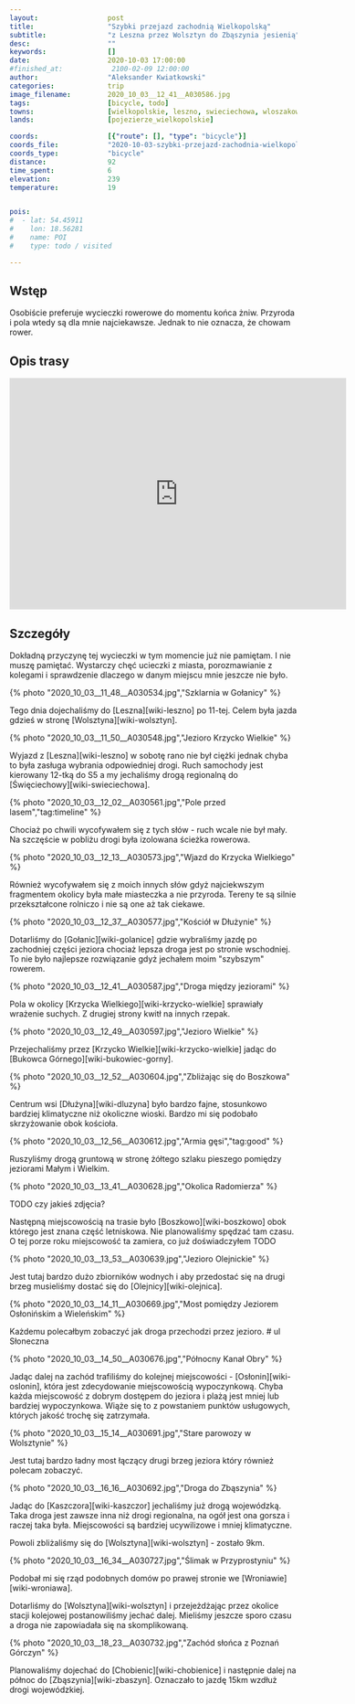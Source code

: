 ```yaml
---
layout:                 post
title:                  "Szybki przejazd zachodnią Wielkopolską"
subtitle:               "z Leszna przez Wolsztyn do Zbąszynia jesienią"
desc:                   ""
keywords:               []
date:                   2020-10-03 17:00:00
#finished_at:            2100-02-09 12:00:00
author:                 "Aleksander Kwiatkowski"
categories:             trip
image_filename:         2020_10_03__12_41__A030586.jpg
tags:                   [bicycle, todo]
towns:                  [wielkopolskie, leszno, swieciechowa, wloszakowice, przemet, wolsztyn, siedlec, zbaszyn]
lands:                  [pojezierze_wielkopolskie]

coords:                 [{"route": [], "type": "bicycle"}]
coords_file:            "2020-10-03-szybki-przejazd-zachodnia-wielkopolska.json"
coords_type:            "bicycle"
distance:               92
time_spent:             6
elevation:              239
temperature:            19


pois:
#  - lat: 54.45911
#    lon: 18.56281
#    name: POI
#    type: todo / visited

---
```



## Wstęp

Osobiście preferuje wycieczki rowerowe do momentu końca żniw. Przyroda i pola
wtedy są dla mnie najciekawsze. Jednak to nie oznacza, że chowam rower.

## Opis trasy

<iframe height='405' width='590' frameborder='0' allowtransparency='true' scrolling='no' src='https://www.strava.com/activities/4146356965/embed/80df28a1ee80673e911ac95c41eab20b382139d1'></iframe>

## Szczegóły

Dokładną przyczynę tej wycieczki w tym momencie już nie pamiętam. I
nie muszę pamiętać. Wystarczy chęć ucieczki z miasta, porozmawianie
z kolegami i sprawdzenie dlaczego w danym miejscu mnie jeszcze nie było.

{% photo "2020_10_03__11_48__A030534.jpg","Szklarnia w Gołanicy" %}

Tego dnia dojechaliśmy do [Leszna][wiki-leszno] po 11-tej. Celem była
jazda gdzieś w stronę [Wolsztyna][wiki-wolsztyn].

{% photo "2020_10_03__11_50__A030548.jpg","Jezioro Krzycko Wielkie" %}

Wyjazd z [Leszna][wiki-leszno] w sobotę rano nie był ciężki jednak
chyba to była zasługa wybrania odpowiedniej drogi. Ruch samochody
jest kierowany 12-tką do S5 a my jechaliśmy drogą regionalną do
[Święciechowy][wiki-swieciechowa].

{% photo "2020_10_03__12_02__A030561.jpg","Pole przed lasem","tag:timeline" %}

Chociaż po chwili wycofywałem się z tych słów - ruch wcale nie był
mały. Na szczęście w pobliżu drogi była izolowana ścieżka rowerowa.

{% photo "2020_10_03__12_13__A030573.jpg","Wjazd do Krzycka Wielkiego" %}

Również wycofywałem się z moich innych słów gdyż najciekwszym
fragmentem okolicy była małe miasteczka a nie przyroda. Tereny te są silnie
przekształcone rolniczo i nie są one aż tak ciekawe.

{% photo "2020_10_03__12_37__A030577.jpg","Kościół w Dłużynie" %}

Dotarliśmy do [Gołanic][wiki-golanice] gdzie wybraliśmy jazdę po zachodniej
części jeziora chociaż lepsza droga jest po stronie wschodniej. To
nie było najlepsze rozwiązanie gdyż jechałem moim "szybszym"
rowerem.

{% photo "2020_10_03__12_41__A030587.jpg","Droga między jeziorami" %}

Pola w okolicy [Krzycka Wielkiego][wiki-krzycko-wielkie] sprawiały
wrażenie suchych. Z drugiej strony kwitł na innych rzepak.

{% photo "2020_10_03__12_49__A030597.jpg","Jezioro Wielkie" %}

Przejechaliśmy przez [Krzycko Wielkie][wiki-krzycko-wielkie] jadąc
do [Bukowca Górnego][wiki-bukowiec-gorny].  

{% photo "2020_10_03__12_52__A030604.jpg","Zbliżając się do Boszkowa" %}

Centrum wsi [Dłużyna][wiki-dluzyna] było bardzo fajne, stosunkowo bardziej
klimatyczne niż okoliczne wioski. Bardzo mi się podobało skrzyżowanie obok
kościoła.

{% photo "2020_10_03__12_56__A030612.jpg","Armia gęsi","tag:good" %}

Ruszyliśmy drogą gruntową w stronę żółtego szlaku pieszego pomiędzy
jeziorami Małym i Wielkim.

{% photo "2020_10_03__13_41__A030628.jpg","Okolica Radomierza" %}

TODO czy jakieś zdjęcia?

Następną miejscowością na trasie było [Boszkowo][wiki-boszkowo] obok
którego jest znana część letniskowa. Nie planowaliśmy spędzać tam czasu.
O tej porze roku miejscowość ta zamiera, co już
doświadczyłem TODO

{% photo "2020_10_03__13_53__A030639.jpg","Jezioro Olejnickie" %}

Jest tutaj bardzo dużo zbiorników wodnych i aby przedostać się na drugi
brzeg musieliśmy dostać się do [Olejnicy][wiki-olejnica].

{% photo "2020_10_03__14_11__A030669.jpg","Most pomiędzy Jeziorem Osłonińskim a Wieleńskim" %}

Każdemu polecałbym zobaczyć jak droga przechodzi przez jezioro. # ul Słoneczna

{% photo "2020_10_03__14_50__A030676.jpg","Północny Kanał Obry" %}

Jadąc dalej na zachód trafiliśmy do kolejnej miejscowości - [Osłonin][wiki-oslonin],
która jest zdecydowanie miejscowością wypoczynkową. Chyba każda miejscowość
z dobrym dostępem do jeziora i plażą jest mniej lub bardziej wypoczynkowa.
Wiąże się to z powstaniem punktów usługowych, których jakość trochę
się zatrzymała.

{% photo "2020_10_03__15_14__A030691.jpg","Stare parowozy w Wolsztynie" %}

Jest tutaj bardzo ładny most łączący drugi brzeg jeziora który również
polecam zobaczyć.

{% photo "2020_10_03__16_16__A030692.jpg","Droga do Zbąszynia" %}

Jadąc do [Kaszczora][wiki-kaszczor] jechaliśmy już drogą wojewódzką.
Taka droga jest zawsze inna niż drogi regionalna, na ogół jest ona gorsza
i raczej taka była. Miejscowości są bardziej ucywilizowe i mniej klimatyczne.

Powoli zbliżaliśmy się do [Wolsztyna][wiki-wolsztyn] - zostało 9km.

{% photo "2020_10_03__16_34__A030727.jpg","Ślimak w Przyprostyniu" %}

Podobał mi się rząd podobnych domów po prawej stronie we [Wroniawie][wiki-wroniawa].

Dotarliśmy do [Wolsztyna][wiki-wolsztyn] i przejeżdżając przez okolice
stacji kolejowej postanowiliśmy jechać dalej. Mieliśmy jeszcze sporo czasu
a droga nie zapowiadała się na skomplikowaną.

{% photo "2020_10_03__18_23__A030732.jpg","Zachód słońca z Poznań Górczyn" %}

Planowaliśmy dojechać do [Chobienic][wiki-chobienice] i następnie dalej na
północ do [Zbąszynia][wiki-zbaszyn]. Oznaczało to jazdę 15km wzdłuż drogi
wojewódzkiej.
